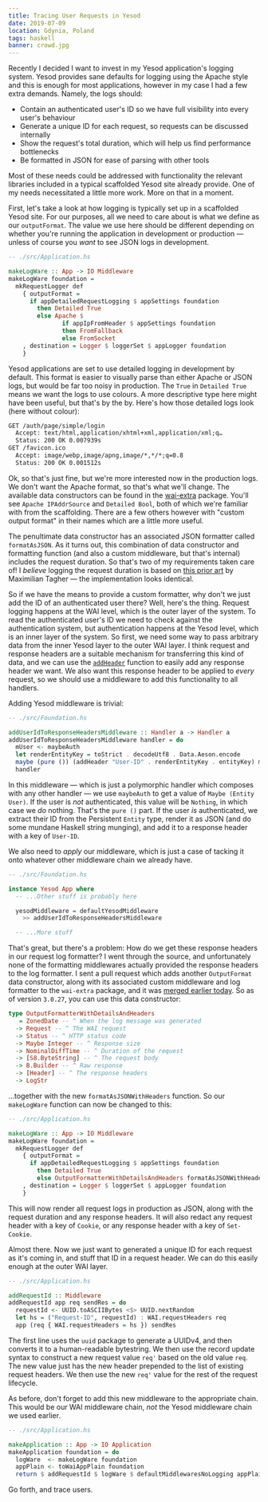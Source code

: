 ```yaml
---
title: Tracing User Requests in Yesod
date: 2019-07-09
location: Gdynia, Poland
tags: haskell
banner: crowd.jpg
---
```


Recently I decided I want to invest in my Yesod application's logging system.
Yesod provides sane defaults for logging using the Apache style and this is
enough for most applications, however in my case I had a few extra demands.
Namely, the logs should:

- Contain an authenticated user's ID so we have full visibility into every
  user's behaviour
- Generate a unique ID for each request, so requests can be discussed
  internally
- Show the request's total duration, which will help us find performance
  bottlenecks
- Be formatted in JSON for ease of parsing with other tools

Most of these needs could be addressed with functionality the relevant
libraries included in a typical scaffolded Yesod site already provide. One of
my needs necessitated a little more work. More on that in a moment.

First, let's take a look at how logging is typically set up in a scaffolded
Yesod site. For our purposes, all we need to care about is what we define as
our `outputFormat`. The value we use here should be different depending on
whether you're running the application in development or production — unless of
course you _want_ to see JSON logs in development.

```haskell
-- ./src/Application.hs

makeLogWare :: App -> IO Middleware
makeLogWare foundation =
  mkRequestLogger def
    { outputFormat =
      if appDetailedRequestLogging $ appSettings foundation
        then Detailed True
        else Apache $
               if appIpFromHeader $ appSettings foundation
               then FromFallback
               else FromSocket
    , destination = Logger $ loggerSet $ appLogger foundation
    }
```

Yesod applications are set to use detailed logging in development by default.
This format is easier to visually parse than either Apache or JSON logs, but
would be far too noisy in production. The `True` in `Detailed True` means we
want the logs to use colours. A more descriptive type here might have been
useful, but that's by the by. Here's how those detailed logs look (here without
colour):

```txt
GET /auth/page/simple/login
  Accept: text/html,application/xhtml+xml,application/xml;q…
  Status: 200 OK 0.007939s
GET /favicon.ico
  Accept: image/webp,image/apng,image/*,*/*;q=0.8
  Status: 200 OK 0.001512s
```

Ok, so that's just fine, but we're more interested now in the production logs.
We don't want the Apache format, so that's what we'll change. The available
data constructors can be found in the [wai-extra][0] package. You'll see
`Apache IPAddrSource` and `Detailed Bool`, both of which we're familiar with
from the scaffolding. There are a few others however with "custom output
format" in their names which are a little more useful.

The penultimate data constructor has an associated JSON formatter called
`formatAsJSON`. As it turns out, this combination of data constructor and
formatting function (and also a custom middleware, but that's internal)
includes the request duration. So that's two of my requirements taken care of!
I _believe_ logging the request duration is based on [this prior art][1] by
Maximilian Tagher — the implementation looks identical.

So if we have the means to provide a custom formatter, why don't we just add
the ID of an authenticated user there? Well, here's the thing. Request logging
happens at the WAI level, which is the outer layer of the system. To read the
authenticated user's ID we need to check against the authentication system, but
authentication happens at the Yesod level, which is an inner layer of the
system. So first, we need some way to pass arbitrary data from the inner Yesod
layer to the outer WAI layer. I think request and response headers are a
suitable mechanism for transferring this kind of data, and we can use the
[`addHeader`][2] function to easily add any response header we want. We also want
this response header to be applied to _every_ request, so we should use a
middleware to add this functionality to all handlers.

Adding Yesod middleware is trivial:

```haskell
-- ./src/Foundation.hs

addUserIdToResponseHeadersMiddleware :: Handler a -> Handler a
addUserIdToResponseHeadersMiddleware handler = do
  mUser <- maybeAuth
  let renderEntityKey = toStrict . decodeUtf8 . Data.Aeson.encode
  maybe (pure ()) (addHeader "User-ID" . renderEntityKey . entityKey) mUser
  handler
```

In this middleware — which is just a polymorphic handler which composes with
any other handler — we use `maybeAuth` to get a value of `Maybe (Entity User)`.
If the user is _not_ authenticated, this value will be `Nothing`, in which case
we _do_ nothing. That's the `pure ()` part. If the user _is_ authenticated, we
extract their ID from the Persistent `Entity` type, render it as JSON (and do
some mundane Haskell string munging), and add it to a response header with a
key of `User-ID`.

We also need to _apply_ our middleware, which is just a case of tacking it onto
whatever other middleware chain we already have.

```haskell
-- ./src/Foundation.hs

instance Yesod App where
  -- ...Other stuff is probably here

  yesodMiddleware = defaultYesodMiddleware
    >> addUserIdToResponseHeadersMiddleware

  -- ...More stuff
```

That's great, but there's a problem: How do we get these response headers in
our request log formatter? I went through the source, and unfortunately none of
the formatting middlewares actually provided the response headers to the log
formatter. I sent a pull request which adds another `OutputFormat` data
constructor, along with its associated custom middleware and log formatter to
the `wai-extra` package, and it was [merged earlier today][3]. So as of version
`3.0.27`, you can use this data constructor:

```haskell
type OutputFormatterWithDetailsAndHeaders
   = ZonedDate -- ^ When the log message was generated
  -> Request -- ^ The WAI request
  -> Status -- ^ HTTP status code
  -> Maybe Integer -- ^ Response size
  -> NominalDiffTime -- ^ Duration of the request
  -> [S8.ByteString] -- ^ The request body
  -> B.Builder -- ^ Raw response
  -> [Header] -- ^ The response headers
  -> LogStr
```

…together with the new `formatAsJSONWithHeaders` function. So our `makeLogWare`
function can now be changed to this:

```haskell
-- ./src/Application.hs

makeLogWare :: App -> IO Middleware
makeLogWare foundation =
  mkRequestLogger def
    { outputFormat =
      if appDetailedRequestLogging $ appSettings foundation
        then Detailed True
        else OutputFormatterWithDetailsAndHeaders formatAsJSONWithHeaders
    , destination = Logger $ loggerSet $ appLogger foundation
    }
```

This will now render all request logs in production as JSON, along with the
request duration and any response headers. It will also redact any request
header with a key of `Cookie`, or any response header with a key of
`Set-Cookie`.

Almost there. Now we just want to generated a unique ID for each request as
it's coming in, and stuff that ID in a request header. We can do this easily
enough at the outer WAI layer.

```haskell
-- ./src/Application.hs

addRequestId :: Middleware
addRequestId app req sendRes = do
  requestId <- UUID.toASCIIBytes <$> UUID.nextRandom
  let hs = ("Request-ID", requestId) : WAI.requestHeaders req
  app (req { WAI.requestHeaders = hs }) sendRes
```

The first line uses the `uuid` package to generate a UUIDv4, and then converts
it to a human-readable bytestring. We then use the record update syntax to
construct a new request value `req'` based on the old value `req`. The new
value just has the new header prepended to the list of existing request
headers. We then use the new `req'` value for the rest of the request
lifecycle.

As before, don't forget to add this new middleware to the appropriate chain.
This would be our WAI middleware chain, _not_ the Yesod middleware chain we
used earlier.

```haskell
-- ./src/Application.hs

makeApplication :: App -> IO Application
makeApplication foundation = do
  logWare  <- makeLogWare foundation
  appPlain <- toWaiAppPlain foundation
  return $ addRequestId $ logWare $ defaultMiddlewaresNoLogging appPlain
```

Go forth, and trace users.

[0]: http://hackage.haskell.org/package/wai-extra-3.0.27/docs/Network-Wai-Middleware-RequestLogger.html#t:OutputFormat
[1]: https://stackoverflow.com/a/26146218/704015
[2]: http://hackage.haskell.org/package/yesod-core-1.6.14/docs/Yesod-Core-Handler.html#v:addHeader
[3]: https://github.com/yesodweb/wai/pull/762
